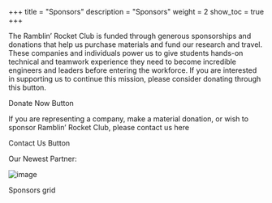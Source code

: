 +++
title = "Sponsors"
description = "Sponsors"
weight = 2
show_toc = true
+++

The Ramblin’ Rocket Club is funded through generous sponsorships and donations that help us purchase materials and fund our research and travel. These companies and individuals power us to give students hands-on technical and teamwork experience they need to become incredible engineers and leaders before entering the workforce. If you are interested in supporting us to continue this mission, please consider donating through this button.

Donate Now Button

If you are representing a company, make a material donation, or wish to sponsor Ramblin’ Rocket Club, please contact us here

Contact Us Button

Our Newest Partner: 

![image](https://user-images.githubusercontent.com/116322179/197087993-9fb7fed9-302c-4b9e-bca2-95b172908479.png)

Sponsors grid
